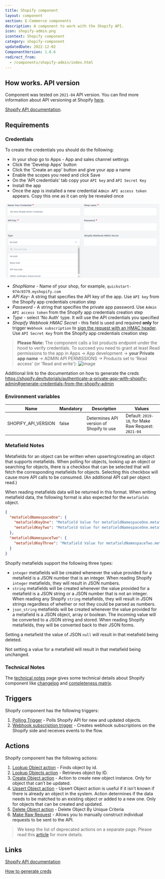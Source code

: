 ```yaml
---
title: Shopify component
layout: component
section: E-Commerce components
description: A component to work with the Shopify API.
icon: shopify-admin.png
icontext: Shopify component
category: shopify-component
updatedDate: 2022-12-02
ComponentVersion: 1.6.6
redirect_from:
  - /components/shopify-admin/index.html
---
```


## How works. API version

Component was tested on `2021-04` API version.
You can find more information about API versioning at Shopify [here](https://help.shopify.com/en/api/versioning).

[Shopify API documentation](https://help.shopify.com/api/reference).

## Requirements

### Credentials

To create the credentials you should do the following:
- In your shop go to Apps - App and sales channel settings
- Click the 'Develop Apps' button
- Click the 'Create an app' button and give your app a name
- Enable the scopes you need and click Save
- On the 'API credentials' tab copy your `API key` and `API Secret Key`
- Install the app
- Once the app is installed a new credential `Admin API access token` appears. Copy this one as it can only be revealed once

![Credentials](img/shopify-cred.png)

- *ShopName* - Name of your shop, for example, `quickstart-974c9379.myshopify.com`
- *API Key*- A string that specifies the API key of the app. Use `API key` from the Shopify app credentials creation step
- *Password* - A string that specifies the private app password. Use `Admin API access token` from the Shopify app credentials creation step
- *Type* - select 'No Auth' type. It will use the API credentials you specified
- *Shopify Webhook HMAC Secret* - this field is used and required **only** for trigger `Webhook subscription` to [sign the request with an HMAC header](https://shopify.dev/apps/webhooks/configuration/https#step-5-verify-the-webhook).
  Use `API Secret Key` from the Shopify app credentials creation step

> **Please Note:** The component calls a list products endpoint under the hood to verify credentials. To succeed you need to grant at least Read permissions to the app in Apps -> App development -> **your Private app name** -> ADMIN API PERMISSIONS -> Products set to 'Read access' (or 'Read and write'):
![image](https://user-images.githubusercontent.com/7985390/173592587-1972d5f2-03ca-4b03-b0de-b31573323186.png)

Additional link to the documentation on how to generate the creds https://shopify.dev/tutorials/authenticate-a-private-app-with-shopify-admin#generate-credentials-from-the-shopify-admin

### Environment variables

| Name | Mandatory | Description | Values |
|---------------------|-------|------------------------------------------|--------------------|
|SHOPIFY_API_VERSION| false | Determines API version of Shopify to use | Default: `2019-10`, for Make Raw Request: `2021-04` |

### Metafield Notes

Metafields for an object can be written when upserting/creating an object that
supports metafields. When polling for objects, looking up an object or searching
for objects, there is a checkbox that can be selected that will fetch the
corresponding metafields for objects. Selecting this checkbox will cause more
API calls to be consumed. (An additional API call per object read.)

When reading metafields data will be returned in this format. When writing
metafield data, the following format is also expected for the `metafields` object.

```json
{
  "metafieldNamespaceOne": {
    "metafieldKeyOne": "Metafield Value for metafieldNamespaceOne.metafieldKeyOne",
    "metafieldKeyTwo": "Metafield Value for metafieldNamespaceOne.metafieldKeyTwo"
  },
  "metafieldNamespaceTwo": {
    "metafieldKeyThree": "Metafield Value for metafieldNamespaceTwo.metafieldKeyThree"
  }
}
```

Shopify metafields support the following three types:

* `integer`  metafields will be created whenever the value provided for a metafield is a JSON number that is an integer. When reading Shopify `integer` metafields, they will result in JSON numbers.
* `string` metafields will be created whenever the value provided for a metafield is a JSON string or a JSON number that is not an integer. When reading any Shopify `string` metafields, they will result in JSON strings regardless of whether or not they could be parsed as numbers.
* `json_string` metafields will be created whenever the value provided for a metafield is a JSON object, array or boolean. The incoming value will be converted to a JSON string and stored. When reading Shopify metafields, they will be converted back to their JSON forms.

Setting a metafield the value of JSON `null` will result in that metafield being deleted.

Not setting a value for a metafield will result in that metafield being unchanged.

### Technical Notes

The [technical notes](technical-notes) page gives some technical details about
Shopify component like [changelog](technical-notes#changelog) and
[completeness matrix](technical-notes#completeness-matrix).

## Triggers

Shopify component has the following triggers:

1.  [Polling Trigger](triggers#polling-trigger) - Polls Shopify API for new and updated objects.
2.  [Webhook subscription trigger](triggers#webhook-subscription) - Creates webhook subscriptions on the Shopify side and receives events to the flow.

## Actions

Shopify component has the following actions:

1.  [Lookup Object action](actions#lookup-object) - Finds object by id.
2.  [Lookup Objects action](actions#lookup-objects) - Retrieves object by ID.
3.  [Create Object action](actions#create-object) - Action to create new object instance. Only for object that can’t be updated.
4.  [Upsert Object action](actions#upsert-object) - Upsert Object action is useful if it isn’t known if there is already an object in the system. Action determines if the data needs to be matched to an existing object or added to a new one. Only for objects that can be created and updated.
5.  [Delete Object action](actions#delete-object) - Delete Object By Unique Criteria
6.  [Make Raw Request](actions#make-raw-request) - Allows you to manually construct individual requests to be sent to the API.

>We keep the list of deprecated actions on a separate page. Please read this [article](deprecated-actions#table-of-contents) for more details.

## Links

[Shopify API documentation](https://help.shopify.com/api/reference)

[How to generate creds](https://shopify.dev/tutorials/authenticate-a-private-app-with-shopify-admin#generate-credentials-from-the-shopify-admin)
